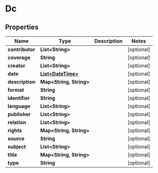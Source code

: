 
# Dc

## Properties
Name | Type | Description | Notes
------------ | ------------- | ------------- | -------------
**contributor** | **List&lt;String&gt;** |  |  [optional]
**coverage** | **String** |  |  [optional]
**creator** | **List&lt;String&gt;** |  |  [optional]
**date** | [**List&lt;DateTime&gt;**](DateTime.md) |  |  [optional]
**description** | **Map&lt;String, String&gt;** |  |  [optional]
**format** | **String** |  |  [optional]
**identifier** | **String** |  |  [optional]
**language** | **List&lt;String&gt;** |  |  [optional]
**publisher** | **List&lt;String&gt;** |  |  [optional]
**relation** | **List&lt;String&gt;** |  |  [optional]
**rights** | **Map&lt;String, String&gt;** |  |  [optional]
**source** | **String** |  |  [optional]
**subject** | **List&lt;String&gt;** |  |  [optional]
**title** | **Map&lt;String, String&gt;** |  |  [optional]
**type** | **String** |  |  [optional]



